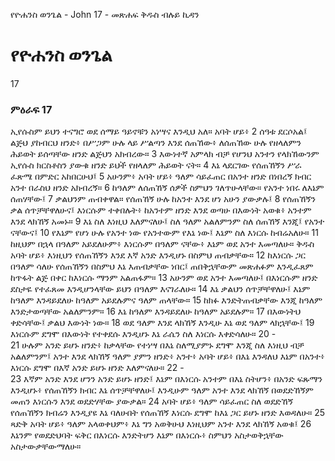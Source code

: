 ﻿
የዮሐንስ ወንጌል - John 17 - መጽሐፍ ቅዱስ ብሉይ ኪዳን
# የዮሐንስ ወንጌል
17
### ምዕራፍ 17
ኢየሱስም ይህን ተናግሮ ወደ ሰማይ ዓይኖቹን አነሣና እንዲህ አለ። አባት ሆይ፥ 
2  ሰዓቱ ደርሶአል፤ ልጅህ ያከብርህ ዘንድ፥ በሥጋም ሁሉ ላይ ሥልጣን እንደ ሰጠኸው፥ ለሰጠኸው ሁሉ የዘላለምን ሕይወት ይሰጣቸው ዘንድ ልጅህን አክብረው።
3  እውነተኛ አምላክ ብቻ የሆንህ አንተን የላክኸውንም ኢየሱስ ክርስቶስን ያውቁ ዘንድ ይህች የዘላለም ሕይወት ናት።
4  እኔ ላደርገው የሰጠኸኝን ሥራ ፈጽሜ በምድር አከበርሁህ፤
5  አሁንም፥ አባት ሆይ፥ ዓለም ሳይፈጠር በአንተ ዘንድ በነበረኝ ክብር አንተ በራስህ ዘንድ አክብረኝ።
6  ከዓለም ለሰጠኸኝ ሰዎች ስምህን ገለጥሁላቸው። የአንተ ነበሩ ለእኔም ሰጠሃቸው፤
7  ቃልህንም ጠብቀዋል። የሰጠኸኝ ሁሉ ከአንተ እንደ ሆነ አሁን ያውቃሉ፤
8  የሰጠኸኝን ቃል ሰጥቻቸዋለሁና፤ እነርሱም ተቀበሉት፥ ከአንተም ዘንድ እንደ ወጣሁ በእውነት አወቁ፥ አንተም እንደ ላክኸኝ አመኑ።
9  እኔ ስለ እነዚህ እለምናለሁ፤ ስለ ዓለም አልለምንም ስለ ሰጠኸኝ እንጂ፤ የአንተ ናቸውና፤
10  የእኔም የሆነ ሁሉ የአንተ ነው የአንተውም የእኔ ነው፤ እኔም ስለ እነርሱ ከብሬአለሁ።
11  ከዚህም በኋላ በዓለም አይደለሁም፥ እነርሱም በዓለም ናቸው፥ እኔም ወደ አንተ እመጣለሁ። ቅዱስ አባት ሆይ፥ እነዚህን የሰጠኸኝን እንደ እኛ አንድ እንዲሆኑ በስምህ ጠብቃቸው።
12  ከእነርሱ ጋር በዓለም ሳለሁ የሰጠኸኝን በስምህ እኔ እጠብቃቸው ነበር፤ ጠበቅኋቸውም መጽሐፉም እንዲፈጸም ከጥፋት ልጅ በቀር ከእነርሱ ማንም አልጠፋም።
13  አሁንም ወደ አንተ እመጣለሁ፤ በእነርሱም ዘንድ ደስታዬ የተፈጸመ እንዲሆንላቸው ይህን በዓለም እናገራለሁ።
14  እኔ ቃልህን ሰጥቻቸዋለሁ፤ እኔም ከዓለም እንዳይደለሁ ከዓለም አይደሉምና ዓለም ጠላቸው።
15  ከክፉ እንድትጠብቃቸው እንጂ ከዓለም እንድታወጣቸው አልለምንም።
16  እኔ ከዓለም እንዳይደለሁ ከዓለም አይደሉም።
17  በእውነትህ ቀድሳቸው፤ ቃልህ እውነት ነው።
18  ወደ ዓለም እንደ ላክኸኝ እንዲሁ እኔ ወደ ዓለም ላክኋቸው፤
19  እነርሱም ደግሞ በእውነት የተቀደሱ እንዲሆኑ እኔ ራሴን ስለ እነርሱ እቀድሳለሁ።
20 -  
21  ሁሉም አንድ ይሆኑ ዘንድ፥ ከቃላቸው የተነሣ በእኔ ስለሚያምኑ ደግሞ እንጂ ስለ እነዚህ ብቻ አልለምንም፤ አንተ እንደ ላክኸኝ ዓለም ያምን ዘንድ፥ አንተ፥ አባት ሆይ፥ በእኔ እንዳለህ እኔም በአንተ፥ እነርሱ ደግሞ በእኛ አንድ ይሆኑ ዘንድ እለምናለሁ።
22 -  
23  እኛም አንድ እንደ ሆንን አንድ ይሆኑ ዘንድ፤ እኔም በእነርሱ አንተም በእኔ ስትሆን፥ በአንድ ፍጹማን እንዲሆኑ፥ የሰጠኸኝን ክብር እኔ ሰጥቻቸዋለሁ፤ እንዲሁም ዓለም አንተ እንደ ላክኸኝ በወደድኸኝም መጠን እነርሱን እንደ ወደድሃቸው ያውቃል።
24  አባት ሆይ፥ ዓለም ሳይፈጠር ስለ ወደድኸኝ የሰጠኸኝን ክብሬን እንዲያዩ እኔ ባለሁበት የሰጠኸኝ እነርሱ ደግሞ ከእኔ ጋር ይሆኑ ዘንድ እወዳለሁ።
25  ጻድቅ አባት ሆይ፥ ዓለም አላወቀህም፥ እኔ ግን አወቅሁህ እነዚህም አንተ እንደ ላክኸኝ አወቁ፤
26  እኔንም የወደድህባት ፍቅር በእነርሱ እንድትሆን እኔም በእነርሱ፥ ስምህን አስታወቅኋቸው አስታውቃቸውማለሁ። 
